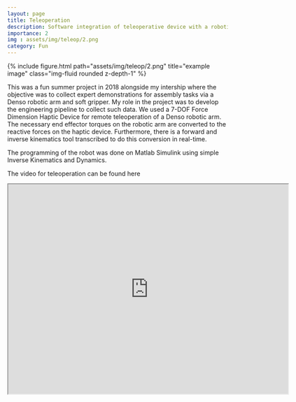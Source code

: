```yaml
---
layout: page
title: Teleoperation
description: Software integration of teleoperative device with a robotic arm ad soft gripper to provide expert demonstrations
importance: 2
img : assets/img/teleop/2.png
category: Fun
---
```


<div class="row">
    <div class="col-sm mt-3 mt-md-0">
        {% include figure.html path="assets/img/teleop/2.png" title="example image" class="img-fluid rounded z-depth-1" %}
    </div>
</div>

This was a fun summer project in 2018 alongside my intership where the objective was to collect expert demonstrations for assembly tasks via a Denso robotic arm and soft gripper.
My role in the project was to develop the engineering pipeline to collect such data. We used a 7-DOF Force Dimension Haptic Device for remote teleoperation of a Denso robotic arm.
The necessary end effector torques on the robotic arm are converted to the reactive forces on the haptic device. Furthermore,
there is a forward and inverse kinematics tool transcribed to do this conversion in real-time.

The programming of the robot was done on Matlab Simulink using simple Inverse Kinematics and Dynamics.

The video for teleoperation can be found here


<iframe src="https://youtu.be/OW81gdqCgDk"
        width = "640"
        height = "480"
        frameborder="1"
        allowfullscreen>
</iframe
